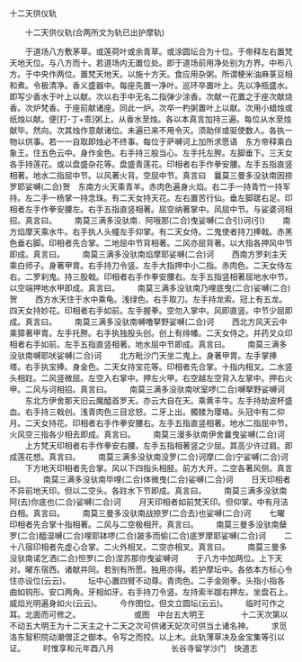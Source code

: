   十二天供仪轨
　　




　　十二天供仪轨(合两所文为轨已出护摩轨)

　　于道场八方敷茅草。或莲荷叶或余青草。或涂圆坛合为十位。于帝释左右置梵天地天位。与八方而十。若道场内无置位处。即于道场前用净处别为方界。中布八方。于中央作两位。置梵天地天。以施十方天。食应用杂粥。所谓梗米油麻菉豆相和煮。令极清净。香义盛器中。每座先置一净叶。巡环卒置叶上。先以净瓶盛水。即写少香水于叶上以献。次以右手中无名二指弹少涂香。次献一花置之于座次献烧香。次炉梵香。于座前献诸座。同此一炉。次卒一杓粥置叶上以献。次用小蜡烛或纸烛以献。便[打-丁+乖]粥上。从香水至烛。各以本真言加持三遍。每位从水至烛献毕。然向。次其烛作意献诸位。未遍已来不用令灭。须助伴或驱使数人。各执一物以供事。若一一自取即烛必不终事。每位于萨嚩诃上加所求愿语　东方帝释乘白象王。住五色云中。身作金色。右手持三股当心。左手托左胯。左脚垂下。三天女各手持莲花。或以盘盛杂花等。盘盛青莲花。印相者右手作拳安腰。左手五指直竖相著。地水二指屈中节。以风著火背。空屈中节。真言曰　曩莫三曼多没驮南因捺罗耶娑嚩(二合)贺　东南方火天乘青羊。赤肉色遍身火焰。右二手一持青竹一持军持。左二手一杨掌一持念珠。有二天女持天花。左右置苦行仙。垂左脚蹉右足。印相者左手作拳安腰左。右手五指直竖相著。屈空纳著掌中。风屈中节。与娑婆诃相招。真言曰。
　　南莫三满多没驮南．阿哦那(二合)曳娑嚩(二合引)诃(引)
　　南方焰摩天乘水牛。右手执人头幢左手仰掌。有二天女侍。二鬼使者持刀捧戟。赤黑色垂右脚。印相者先合掌。二地屈中节背相著。二风亦屈背著。以大指各押风中节即成。真言曰。
　　南莫三满多没驮南焰摩耶娑嚩(二合)诃
　　西南方罗刹主天乘白师子。身著甲胄。右手持刀令竖。左手大指押中小二指。赤肉色。二天女侍左右。二罗刹鬼。持三股戟。印相者右手作拳安腰右。左手五指竖相著屈地水中节。以空端押地水甲即成。真言曰。
　　南莫三满多没驮南乃哩底曳(二合)娑嚩(二合)贺
　　西方水天住于水中乘龟。浅绿色。右手取刀。左手持龙索。冠上有五龙。四天女持妙花。印相者右手如前。左手握拳。空勿入掌中。风即直竖。中节少屈即成。真言曰。
　　南莫三满多没驮南嚩噜拏野娑嚩(二合)诃
　　西北方风天云中乘獐著甲胄。左手托胯。右手执独股头创。创上有绯幡。二天女侍之。并药叉众印相者右手如前。左手五指直竖相著。地水屈中节即成。真言曰。
　　南莫三满多没驮南嚩耶吠娑嚩(二合)诃
　　北方毗沙门天坐二鬼上。身著甲胄。左手掌捧塔。右手执宝捧。身金色。二天女持宝花等。印相者先合掌。十指内相叉。二水竖头相跓。二风竖微屈。左空入右掌中。押左火甲。右空越左空背入左掌中。押右火甲。二风与诃相招。真言曰。
　　南莫三满多没驮南吠室啰(二合)嚩拏野娑嚩诃
　　东北方伊舍那天旧云魔醯首罗天。亦云大自在天。乘黄丰牛。左手持劫波杯盛血。右手持三戟创。浅青肉色三目忿怒。二牙上出。髑髅为璎珞。头冠中有二仰月。二天女持花。印相者右手作拳安腰右。左手五指直竖相著。地水二指屈中节。火风空三指各少相去即成。真言曰。
　　南莫三漫多驮南伊舍曩曳娑嚩(二合)诃
　　上方梵天印相者右手作拳安右腰。左手五指相著竖之少屈。其高少许过肩。即成莲花想。真言曰。
　　南莫三满多没驮南没罗(二合)诃摩(二合)宁娑嚩(二合)诃
　　下方地天印相者先合掌。风以下四指头相胫。前方大开。二空各著风侧。真言曰。
　　南莫三满多没驮南毕哩(二合)体微曳(二合)娑嚩(二合)诃
　　日天印相者不异前地天印。但以二空头。各跓水下节即成。真言曰。
　　南莫三满多没驮南阿(去)你底也(二合)娑嚩(二合)诃
　　月天印相者如前梵天印。但仰掌。中有月洁白相。真言曰。
　　南莫三曼多没驮南战捺罗(二合去)也娑嚩(二合)诃
　　七曜印相者先合掌十指相著。二风与二空极相开。真言曰。
　　南莫三曼多没驮南蘖罗(二合)醯湿嚩(二合)哩耶钵啰(二合)跛多而偷(二合)底罗摩耶娑嚩(二合)诃
　　二十八宿印相者先虚心合掌。二火外相叉。二空亦相叉。真言曰。
　　南莫三曼多没驮南诺乞洒(二合)怛罗(二合)涅苏那你曳娑嚩诃
　　于八方中加两位。上下天对。曜东宿西。诸献并同。若别有所愿。独用亦得。若护摩坛中。各依本方标心令住亦设位(云云)。
　　坛中心置四臂不动尊。青肉色。二手金刚拳。头指小指各曲如钩形。安口两角。牙相如牙。右手持刀令竖。左持索半跏右押左。坐盘石上。威焰光明遍身如火(云云)。
　　今作图位。但文立圆坛(云云)。
　　临时可作之耳。北面而可修之。
　　
　　
　　或图　中台五大明王
　　
　　十二天次第以不动五大明王为十二天主之十二天之次可供诸天妃次可供当土诸名神。
　　求觅洛东智积院动潮僧正之御本。令写之而挍。以上木。此轨薄草决及金宝集等引以证。
　　时惟享和元年酉八月
　　　　　　　长谷寺留学沙门　快道志

